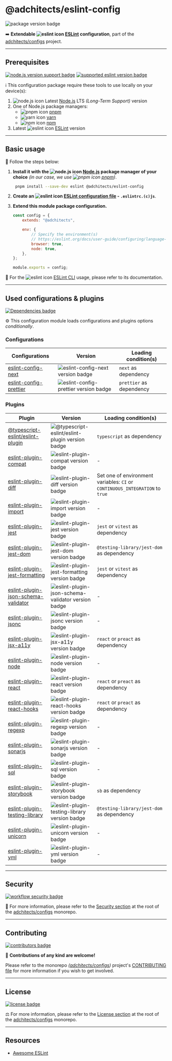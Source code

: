 # @adchitects/eslint-config

![package version badge]

➡️ **Extendable ![eslint icon] [ESLint] configuration**, part of the
[adchitects/configs] project.

[package version badge]: https://img.shields.io/npm/v/@adchitects/eslint-config/latest?style=for-the-badge&logo=npm
[eslint]: https://eslint.org/
[eslint icon]: https://api.iconify.design/logos/eslint.svg
[adchitects/configs]: https://github.com/adchitects/configs

---

## Prerequisites

[![node.js version support badge]][node.js]
[![supported eslint version badge]][eslint]

[node.js version support badge]: https://img.shields.io/node/v-lts/@adchitects/eslint-config?style=for-the-badge&logo=nodedotjs
[supported eslint version badge]: https://img.shields.io/github/package-json/dependency-version/adchitects/configs/peer/eslint?filename=packages%2Feslint%2Fpackage.json&logo=eslint&style=for-the-badge

ℹ️ This configuration package require these tools to use locally on your
device(s):

1. ![node.js icon] Latest [Node.js] LTS _(Long-Term Support)_ version
1. One of Node.js package managers:
    - ![pnpm icon] [pnpm]
    - ![yarn icon] [yarn]
    - ![npm icon] [npm]
1. Latest ![eslint icon] [ESLint] version

[node.js]: https://nodejs.org/en/
[node.js icon]: https://api.iconify.design/logos/nodejs-icon.svg
[pnpm]: https://pnpm.io/
[pnpm icon]: https://api.iconify.design/vscode-icons/file-type-light-pnpm.svg
[npm]: https://npmjs.com/
[npm icon]: https://api.iconify.design/logos/npm-icon.svg
[yarn]: https://yarnpkg.com/
[yarn icon]: https://api.iconify.design/logos/yarn.svg

---

## Basic usage

👣 Follow the steps below:

1. **Install it with the ![node.js icon] [Node.js] package manager of your
   choice** _(in our case, we use ![pnpm icon] [pnpm])_.

    ```sh
     pnpm install --save-dev eslint @adchitects/eslint-config
    ```

1. **Create an ![eslint icon] [ESLint configuration file] - `.eslintrc.(c)js`**.

1. **Extend this module package configuration.**

    ```js
    const config = {
    	extends: "@adchitects",

    	env: {
    		// Specify the environment(s)
    		// https://eslint.org/docs/user-guide/configuring/language-options#specifying-environments
    		browser: true,
    		node: true,
    	},
    };

    module.exports = config;
    ```

📖 For the ![eslint icon] [ESLint CLI] usage, please refer to its documentation.

[eslint configuration file]: https://eslint.org/docs/user-guide/configuring/configuration-files#using-configuration-files
[eslint cli]: https://eslint.org/docs/user-guide/command-line-interface

---

## Used configurations & plugins

[![Dependencies badge]][dependencies url]

⚙️ This configuration module loads configurations and plugins options
_conditionally_.

[dependencies badge]: https://img.shields.io/librariesio/release/npm/@adchitects/eslint-config?style=for-the-badge
[dependencies url]: https://libraries.io/npm/@adchitects%2Feslint-config

### Configurations

| Configurations           | Version                                 | Loading condition(s)     |
| ------------------------ | --------------------------------------- | ------------------------ |
| [eslint-config-next]     | ![eslint-config-next version badge]     | `next` as dependency     |
| [eslint-config-prettier] | ![eslint-config-prettier version badge] | `prettier` as dependency |

[eslint-config-next]: https://nextjs.org/docs/basic-features/eslint#eslint-config
[eslint-config-next version badge]: https://img.shields.io/npm/v/eslint-config-next?logo=npm&style=flat-square
[eslint-config-prettier]: https://github.com/prettier/eslint-config-prettier
[eslint-config-prettier version badge]: https://img.shields.io/npm/v/eslint-config-prettier?logo=npm&style=flat-square

### Plugins

| Plugin                                | Version                                              | Loading condition(s)                                                         |
| ------------------------------------- | ---------------------------------------------------- | ---------------------------------------------------------------------------- |
| [@typescript-eslint/eslint-plugin]    | ![@typescript-eslint/eslint-plugin version badge]    | `typescript` as dependency                                                   |
| [eslint-plugin-compat]                | ![eslint-plugin-compat version badge]                | -                                                                            |
| [eslint-plugin-diff]                  | ![eslint-plugin-diff version badge]                  | Set one of environment variables: `CI` or `CONTINUOUS_INTEGRATION` to `true` |
| [eslint-plugin-import]                | ![eslint-plugin-import version badge]                | -                                                                            |
| [eslint-plugin-jest]                  | ![eslint-plugin-jest version badge]                  | `jest` or `vitest` as dependency                                             |
| [eslint-plugin-jest-dom]              | ![eslint-plugin-jest-dom version badge]              | `@testing-library/jest-dom` as dependency                                    |
| [eslint-plugin-jest-formatting]       | ![eslint-plugin-jest-formatting version badge]       | `jest` or `vitest` as dependency                                             |
| [eslint-plugin-json-schema-validator] | ![eslint-plugin-json-schema-validator version badge] | -                                                                            |
| [eslint-plugin-jsonc]                 | ![eslint-plugin-jsonc version badge]                 | -                                                                            |
| [eslint-plugin-jsx-a11y]              | ![eslint-plugin-jsx-a11y version badge]              | `react` or `preact` as dependency                                            |
| [eslint-plugin-node]                  | ![eslint-plugin-node version badge]                  | -                                                                            |
| [eslint-plugin-react]                 | ![eslint-plugin-react version badge]                 | `react` or `preact` as dependency                                            |
| [eslint-plugin-react-hooks]           | ![eslint-plugin-react-hooks version badge]           | `react` or `preact` as dependency                                            |
| [eslint-plugin-regexp]                | ![eslint-plugin-regexp version badge]                | -                                                                            |
| [eslint-plugin-sonarjs]               | ![eslint-plugin-sonarjs version badge]               | -                                                                            |
| [eslint-plugin-sql]                   | ![eslint-plugin-sql version badge]                   | -                                                                            |
| [eslint-plugin-storybook]             | ![eslint-plugin-storybook version badge]             | `sb` as dependency                                                           |
| [eslint-plugin-testing-library]       | ![eslint-plugin-testing-library version badge]       | `@testing-library/jest-dom` as dependency                                    |
| [eslint-plugin-unicorn]               | ![eslint-plugin-unicorn version badge]               | -                                                                            |
| [eslint-plugin-yml]                   | ![eslint-plugin-yml version badge]                   | -                                                                            |

[@typescript-eslint/eslint-plugin]: https://github.com/typescript-eslint/typescript-eslint
[@typescript-eslint/eslint-plugin version badge]: https://img.shields.io/npm/v/@typescript-eslint/eslint-plugin?logo=npm&style=flat-square
[eslint-plugin-compat]: https://github.com/amilajack/eslint-plugin-compat
[eslint-plugin-compat version badge]: https://img.shields.io/npm/v/eslint-plugin-compat?logo=npm&style=flat-square
[eslint-plugin-diff]: https://github.com/paleite/eslint-plugin-diff
[eslint-plugin-diff version badge]: https://img.shields.io/npm/v/eslint-plugin-diff?logo=npm&style=flat-square
[eslint-plugin-import]: https://github.com/import-js/eslint-plugin-import
[eslint-plugin-import version badge]: https://img.shields.io/npm/v/eslint-plugin-import?logo=npm&style=flat-square
[eslint-plugin-jest]: https://github.com/jest-community/eslint-plugin-jest
[eslint-plugin-jest version badge]: https://img.shields.io/npm/v/eslint-plugin-jest?logo=npm&style=flat-square
[eslint-plugin-jest-dom]: https://github.com/jest-community/eslint-plugin-jest-dom
[eslint-plugin-jest-dom version badge]: https://img.shields.io/npm/v/eslint-plugin-jest-dom?logo=npm&style=flat-square
[eslint-plugin-jest-formatting]: https://github.com/dangreenisrael/eslint-plugin-jest-formatting
[eslint-plugin-jest-formatting version badge]: https://img.shields.io/npm/v/eslint-plugin-jest-formatting?logo=npm&style=flat-square
[eslint-plugin-json-schema-validator]: https://github.com/ota-meshi/eslint-plugin-json-schema-validator
[eslint-plugin-json-schema-validator version badge]: https://img.shields.io/npm/v/eslint-plugin-json-schema-validator?logo=npm&style=flat-square
[eslint-plugin-jsonc]: https://github.com/ota-meshi/eslint-plugin-jsonc
[eslint-plugin-jsonc version badge]: https://img.shields.io/npm/v/eslint-plugin-jsonc?logo=npm&style=flat-square
[eslint-plugin-jsx-a11y]: https://github.com/jsx-eslint/eslint-plugin-jsx-a11y
[eslint-plugin-jsx-a11y version badge]: https://img.shields.io/npm/v/eslint-plugin-jsx-a11y?logo=npm&style=flat-square
[eslint-plugin-node]: https://github.com/mysticatea/eslint-plugin-node
[eslint-plugin-node version badge]: https://img.shields.io/npm/v/eslint-plugin-node?logo=npm&style=flat-square
[eslint-plugin-react]: https://github.com/yannickcr/eslint-plugin-react
[eslint-plugin-react version badge]: https://img.shields.io/npm/v/eslint-plugin-react?logo=npm&style=flat-square
[eslint-plugin-react-hooks]: https://github.com/facebook/react/tree/main/packages/eslint-plugin-react-hooks
[eslint-plugin-react-hooks version badge]: https://img.shields.io/npm/v/eslint-plugin-react-hooks?logo=npm&style=flat-square
[eslint-plugin-regexp]: https://github.com/ota-meshi/eslint-plugin-regexp
[eslint-plugin-regexp version badge]: https://img.shields.io/npm/v/eslint-plugin-regexp?logo=npm&style=flat-square
[eslint-plugin-sonarjs]: https://github.com/SonarSource/eslint-plugin-sonarjs
[eslint-plugin-sonarjs version badge]: https://img.shields.io/npm/v/eslint-plugin-sonarjs?logo=npm&style=flat-square
[eslint-plugin-sql]: https://github.com/gajus/eslint-plugin-sql
[eslint-plugin-sql version badge]: https://img.shields.io/npm/v/eslint-plugin-sql?logo=npm&style=flat-square
[eslint-plugin-storybook]: https://github.com/storybookjs/eslint-plugin-storybook
[eslint-plugin-storybook version badge]: https://img.shields.io/npm/v/eslint-plugin-storybook?logo=npm&style=flat-square
[eslint-plugin-testing-library]: https://github.com/testing-library/eslint-plugin-testing-library
[eslint-plugin-testing-library version badge]: https://img.shields.io/npm/v/eslint-plugin-testing-library?logo=npm&style=flat-square
[eslint-plugin-unicorn]: https://github.com/sindresorhus/eslint-plugin-unicorn
[eslint-plugin-unicorn version badge]: https://img.shields.io/npm/v/eslint-plugin-unicorn?logo=npm&style=flat-square
[eslint-plugin-yml]: https://github.com/ota-meshi/eslint-plugin-yml
[eslint-plugin-yml version badge]: https://img.shields.io/npm/v/eslint-plugin-yml?logo=npm&style=flat-square

---

## Security

[![workflow security badge]][security policy]

🔐 For more information, please refer to the [Security section] at the root of the
[adchitects/configs] monorepo.

[workflow security badge]: https://img.shields.io/github/workflow/status/adchitects/configs/Maintenance?label=Security&logo=github&style=for-the-badge
[security section]: https://github.com/adchitects/configs#security
[security policy]: https://github.com/adchitects/configs/security/policy

---

## Contributing

[![contributors badge]][contributors url]

🤝 **Contributions of any kind are welcome!**

Please refer to the monorepo _([adchitects/configs])_ project's
[CONTRIBUTING file] for more information if you wish to get involved.

[contributing file]: https://github.com/adchitects/configs/blob/main/.github/CONTRIBUTING.md
[contributors badge]: https://img.shields.io/github/contributors/adchitects/configs?style=for-the-badge
[contributors url]: https://github.com/adchitects/configs#contributors

---

## License

[![license badge]][license]

⚖️ For more information, please refer to the [License section] at the root of
the [adchitects/configs] monorepo.

[license badge]: https://img.shields.io/github/license/adchitects/configs?style=for-the-badge
[license]: https://github.com/adchitects/configs/blob/main/LICENSE.md
[license section]: https://github.com/adchitects/configs#License

---

## Resources

-   [Awesome ESLint]

[awesome eslint]: https://github.com/dustinspecker/awesome-eslint
